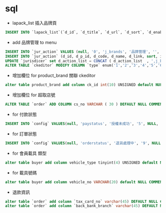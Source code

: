 # sql

- lapack_list 插入品牌頁 

```sql
INSERT INTO `lapack_list`(`d_id`, `d_title`, `d_url`, `d_sort`, `d_enable`) VALUES (50, '品牌頁面', '/brands', 50, 'Y');
```

- add 品牌管理 to menu

```sql
INSERT INTO `jur_action` VALUES (null, '0', 'j_brands', '品牌管理', '', '11', 'N', 'N');
INSERT INTO `jur_action` (d_id, d_p_id, d_code, d_name, d_link, sort, is_del, is_super ) SELECT NULL AS col1 , d_id AS col2, 'j_brands' AS col3, '品牌管理' AS col4, '/corporate/main/7' AS col5, '1' AS col6, 'N' AS col7, 'N' AS col8 FROM `jur_action` WHERE d_p_id = 0 AND d_name = '品牌管理';
UPDATE `jurisdicer` set d_action_list = CONCAT ( d_action_list  , ',j_brands') where d_name = '給客戶展示';
ALTER TABLE `ckeditor` MODIFY COLUMN `type` enum('1','2','3','4','5','6','7');
```

- 增加欄位 for product_brand 關聯 ckeditor

```sql
alter table product_brand add column ck_id int(10) UNSIGNED default NULL;
```

- 增加欄位 for 超取店號 

```sql
ALTER TABLE `order` ADD COLUMN cs_no VARCHAR ( 30 ) DEFAULT NULL COMMENT "超取店號";
```

- for 付款狀態 

```sql
INSERT INTO `config` VALUES(null, 'paystatus', '授權未成功', '5', NULL, NULL, 'TW');
```

- for 訂單狀態 

```sql
INSERT INTO `config` VALUES(null, 'orderstatus', '退貨處理中', '9', NULL, NULL, 'TW');
```

- for 會員載具 類型 

```sql
alter table buyer add column vehicle_type tinyint(4) UNSIGNED default NULL COMMENT "載具類別, 0:手機載具 1:自然人載具";
```

- for 載具號碼 

```sql
alter table buyer add column vehicle_no VARCHAR(20) default NULL COMMENT "載具號碼";
```

- 退款資訊

```sql
alter table `order` add column `tax_card_no` varchar(45) DEFAULT NULL COMMENT '稅卡編號';
alter table `order` add column `back_bank_branch` varchar(45) DEFAULT NULL COMMENT '退款分行';
```



